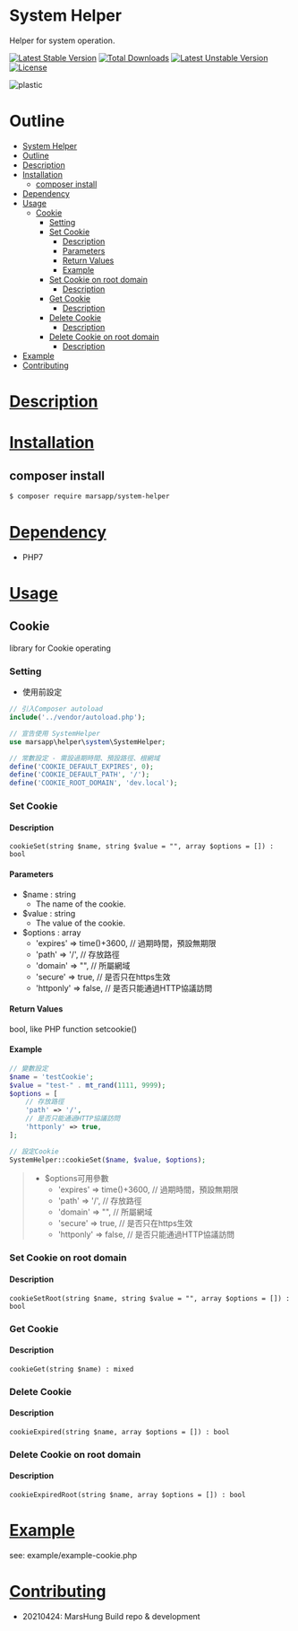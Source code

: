 System Helper
===

Helper for system operation.


[![Latest Stable Version](https://poser.pugx.org/marshung/structure/v/stable)](https://packagist.org/packages/marshung/io) [![Total Downloads](https://poser.pugx.org/marshung/structure/downloads)](https://packagist.org/packages/marshung/io) [![Latest Unstable Version](https://poser.pugx.org/marshung/structure/v/unstable)](https://packagist.org/packages/marshung/io) [![License](https://poser.pugx.org/marshung/structure/license)](https://packagist.org/packages/marshung/io)

<img alt="plastic" src="https://shields.io/badge/style-plastic-green?style=plastic">

# Outline
<!-- TOC -->

- [System Helper](#system-helper)
- [Outline](#outline)
- [Description](#description)
- [Installation](#installation)
  - [composer install](#composer-install)
- [Dependency](#dependency)
- [Usage](#usage)
  - [Cookie](#cookie)
    - [Setting](#setting)
    - [Set Cookie](#set-cookie)
      - [Description](#description-1)
      - [Parameters](#parameters)
      - [Return Values](#return-values)
      - [Example](#example)
    - [Set Cookie on root domain](#set-cookie-on-root-domain)
      - [Description](#description-2)
    - [Get Cookie](#get-cookie)
      - [Description](#description-3)
    - [Delete Cookie](#delete-cookie)
      - [Description](#description-4)
    - [Delete Cookie on root domain](#delete-cookie-on-root-domain)
      - [Description](#description-5)
- [Example](#example-1)
- [Contributing](#contributing)

<!-- /TOC -->


# [Description](#outline)


# [Installation](#outline)
## composer install

```bash
$ composer require marsapp/system-helper
```

# [Dependency](#outline)
- PHP7

# [Usage](#outline)
## Cookie
library for Cookie operating

### Setting
- 使用前設定
```php
// 引入Composer autoload
include('../vendor/autoload.php');

// 宣告使用 SystemHelper
use marsapp\helper\system\SystemHelper;

// 常數設定 - 需設過期時間、預設路徑、根網域
define('COOKIE_DEFAULT_EXPIRES', 0);
define('COOKIE_DEFAULT_PATH', '/');
define('COOKIE_ROOT_DOMAIN', 'dev.local');
```

### Set Cookie
#### Description
    cookieSet(string $name, string $value = "", array $options = []) : bool

#### Parameters 
- $name : string
  - The name of the cookie.
- $value : string
  - The value of the cookie.
- $options : array
  - 'expires' => time()+3600, // 過期時間，預設無期限
  - 'path' => '/',            // 存放路徑
  - 'domain' => "",           // 所屬網域
  - 'secure' => true,         // 是否只在https生效
  - 'httponly' => false,      // 是否只能通過HTTP協議訪問

#### Return Values
bool, like PHP function setcookie()

#### Example
```php
// 變數設定
$name = 'testCookie';
$value = "test-" . mt_rand(1111, 9999);
$options = [
    // 存放路徑
    'path' => '/',
    // 是否只能通過HTTP協議訪問
    'httponly' => true,
];

// 設定Cookie
SystemHelper::cookieSet($name, $value, $options);
```
> - $options可用參數
>   - 'expires' => time()+3600, // 過期時間，預設無期限
>   - 'path' => '/',            // 存放路徑
>   - 'domain' => "",           // 所屬網域
>   - 'secure' => true,         // 是否只在https生效
>   - 'httponly' => false,      // 是否只能通過HTTP協議訪問


### Set Cookie on root domain
#### Description
    cookieSetRoot(string $name, string $value = "", array $options = []) : bool


### Get Cookie
#### Description
    cookieGet(string $name) : mixed


### Delete Cookie
#### Description
    cookieExpired(string $name, array $options = []) : bool


### Delete Cookie on root domain
#### Description
    cookieExpiredRoot(string $name, array $options = []) : bool


# [Example](#outline)
see: example/example-cookie.php

# [Contributing](#outline)
- 20210424: MarsHung Build repo & development

